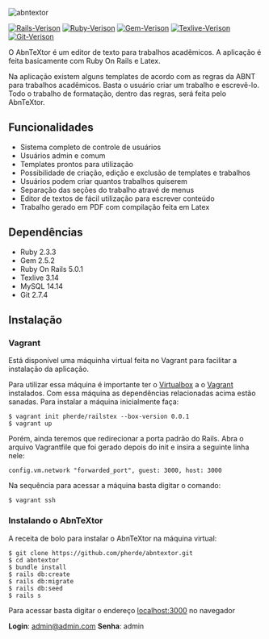 ![abntextor](https://raw.githubusercontent.com/pherde/abntextor/master/app/assets/images/logo.png)

[![Rails-Verison](https://img.shields.io/badge/Rails-5.0.1-red.svg)](http://rubyonrails.org/)
[![Ruby-Verison](https://img.shields.io/badge/Ruby-2.3.3-orange.svg)](http://rubyonrails.org/)
[![Gem-Verison](https://img.shields.io/badge/Gem-2.5.2-yellow.svg)](http://rubyonrails.org/)
[![Texlive-Verison](https://img.shields.io/badge/Texlive-3.14-green.svg)](http://rubyonrails.org/)
[![Git-Verison](https://img.shields.io/badge/Git-2.7.4-blue.svg)](http://rubyonrails.org/)

O AbnTeXtor é um editor de texto para trabalhos acadêmicos. A aplicação é feita basicamente com Ruby On Rails e Latex. 

Na aplicação existem alguns templates de acordo com as regras da ABNT para trabalhos acadêmicos. Basta o usuário criar um trabalho e escrevê-lo. Todo o trabalho de formatação, dentro das regras, será feita pelo AbnTeXtor.

## Funcionalidades

* Sistema completo de controle de usuários
* Usuários admin e comum
* Templates prontos para utilização
* Possibilidade de criação, edição e exclusão de templates e trabalhos
* Usuários podem criar quantos trabalhos quiserem
* Separação das seções do trabalho atravé de menus
* Editor de textos de fácil utilização para escrever conteúdo
* Trabalho gerado em PDF com compilação feita em Latex

## Dependências

* Ruby 2.3.3
* Gem 2.5.2
* Ruby On Rails 5.0.1
* Texlive 3.14
* MySQL 14.14
* Git 2.7.4

## Instalação

### Vagrant

Está disponível uma máquinha virtual feita no Vagrant para facilitar a instalação da aplicação.

Para utilizar essa máquina é importante ter o [Virtualbox](https://www.virtualbox.org/) a o [Vagrant](https://www.vagrantup.com/) instalados. Com essa máquina as dependências relacionadas acima estão sanadas. Para instalar a máquina inicialmente faça:

```
$ vagrant init pherde/railstex --box-version 0.0.1
$ vagrant up
```

Porém, ainda teremos que redirecionar a porta padrão do Rails. Abra o arquivo Vagrantfile que foi gerado depois do init e insira a seguinte linha nele:

```
config.vm.network "forwarded_port", guest: 3000, host: 3000
```

Na sequência para acessar a máquina basta digitar o comando:

```
$ vagrant ssh
```

### Instalando o AbnTeXtor

A receita de bolo para instalar o AbnTeXtor na máquina virtual:

```
$ git clone https://github.com/pherde/abntextor.git
$ cd abntextor
$ bundle install
$ rails db:create
$ rails db:migrate
$ rails db:seed
$ rails s
```

Para acessar basta digitar o endereço [localhost:3000](localhost:300) no navegador

**Login**: admin@admin.com
**Senha**: admin

